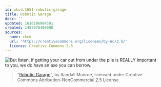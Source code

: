 ```yaml
---
id: xkcd.1651-robotic-garage
title: Robotic Garage
desc: ''
updated: 1616186984501
created: 1457078400000
sources:
  name: xkcd
  url: 'https://creativecommons.org/licenses/by-nc/2.5/'
  license: Creative Commons 2.5
---
```

![But listen, if getting your car out from under the pile is REALLY important to you, we do have an axe you can borrow.](https://imgs.xkcd.com/comics/robotic_garage.png)
> "[Robotic Garage](https://xkcd.com/1651/)", by Randall Munroe, licensed under Creative Commons Attribution-NonCommercial 2.5 License
